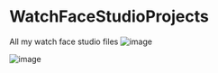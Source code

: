 # WatchFaceStudioProjects
All my watch face studio files
![image](https://github.com/JulienDeveaux/WatchFaceStudioProjects/assets/73243388/eb70aea8-7926-4f3c-b64a-40dd17b3857e)

![image](https://github.com/JulienDeveaux/WatchFaceStudioProjects/assets/73243388/38882c29-e1bd-47e2-b6be-759a736e2653)

